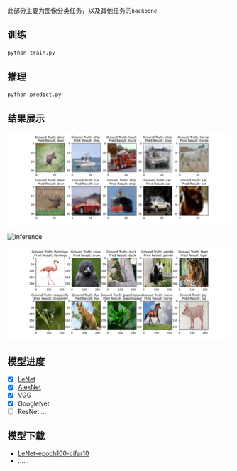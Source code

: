 此部分主要为图像分类任务，以及其他任务的`backbone`

## 训练
```python
python train.py
```

## 推理
```python
python predict.py
```

## 结果展示
![inference](assets/infer_cifar10.png)


![inference](assets/infer_crop5.png)


![inference](assets/infer_animal100.png)


## 模型进度
- [x] [LeNet](classification/backbone/alexnet.py)
- [x] [AlexNet](classification/backbone/alexnet.py)
- [x] [VGG](classification/backbone/vgg.py)  
- [x] GoogleNet  
- [ ] ResNet
  ...
 
## 模型下载
- [LeNet-epoch100-cifar10](https://deepl-ckpt-classification.gd2.qingstor.com/lenet/lenet_cifar10_epoch_100.pth)
- ......